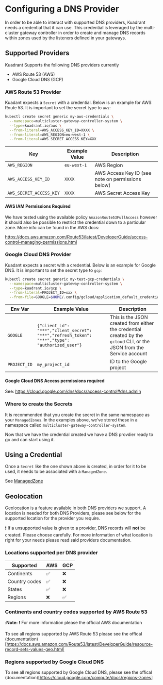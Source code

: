 # Configuring a DNS Provider 

In order to be able to interact with supported DNS providers, Kuadrant needs a credential that it can use. This credential is leveraged by the multi-cluster gateway controller in order to create and manage DNS records within zones used by the listeners defined in your gateways.


## Supported Providers

Kuadrant Supports the following DNS providers currently

- AWS Route 53 (AWS)
- Google Cloud DNS (GCP)

### AWS Route 53 Provider

Kuadant expects a `Secret` with a credential. Below is an example for AWS Route 53. It is important to set the secret type to `aws`:


```bash
kubectl create secret generic my-aws-credentials \
  --namespace=multicluster-gateway-controller-system \
  --type=kuadrant.io/aws \
  --from-literal=AWS_ACCESS_KEY_ID=XXXX \
  --from-literal=AWS_REGION=eu-west-1 \
  --from-literal=AWS_SECRET_ACCESS_KEY=XXX
```

| Key                      | Example Value           | Description                                           |
|--------------------------|-------------------------|-------------------------------------------------------|
| `AWS_REGION`             | `eu-west-1`             | AWS Region                                            |
| `AWS_ACCESS_KEY_ID`      | `XXXX`                  | AWS Access Key ID (see note on permissions below)     |
| `AWS_SECRET_ACCESS_KEY`  | `XXXX`                  | AWS Secret Access Key                                 |

#### AWS IAM Permissions Required 
We have tested using the available policy `AmazonRoute53FullAccess` however it should also be possible to restrict the credential down to a particular zone. More info can be found in the AWS docs:

https://docs.aws.amazon.com/Route53/latest/DeveloperGuide/access-control-managing-permissions.html

### Google Cloud DNS Provider

Kuadant expects a secret with a credential. Below is an example for Google DNS. It is important to set the secret type to `gcp`:

```bash
kubectl create secret generic my-test-gcp-credentials \
  --namespace=multicluster-gateway-controller-system \
  --type=kuadrant.io/gcp \
  --from-literal=PROJECT_ID=xxx \
  --from-file=GOOGLE=$HOME/.config/gcloud/application_default_credentials.json
```

| Env Var      | Example Value                                                                                  | Description                                                                                                           |
|--------------|------------------------------------------------------------------------------------------------|-----------------------------------------------------------------------------------------------------------------------|
| `GOOGLE`     | `{"client_id": "***","client_secret": "***","refresh_token": "***","type": "authorized_user"}` | This is the JSON created from either the credential created by the `gcloud` CLI, or the JSON from the Service account |
| `PROJECT_ID` | `my_project_id`                                                                                | ID to the Google project                                                                                              |


#### Google Cloud DNS Access permissions required
See: https://cloud.google.com/dns/docs/access-control#dns.admin


### Where to create the Secrets

It is recommended that you create the secret in the same namespace as your `ManagedZones`. In the examples above, we've stored these in a namespace called `multicluster-gateway-controller-system`.

Now that we have the credential created we have a DNS provdier ready to go and can start using it.

## Using a Credential

Once a `Secret` like the one shown above is created, in order for it to be used, it needs to be associated with a `ManagedZone`. 

See [ManagedZone](managed-zone.md)


## Geolocation

Geolocation is a feature available in both DNS providers we support. A location is needed for both DNS Providers, please see below for the supported location for the provider you require.

:exclamation:
If a unsupported value is given to a provider, DNS records will **not** be created. Please choose carefully. For more information of what location is right for your needs please read said providers documentation. 

### Locations supported per DNS provider

| Supported     | AWS | GCP |
|---------------|-----|-----|
| Continents    | :white_check_mark: |  :x: |
| Country codes | :white_check_mark: |  :x:  |
| States        | :white_check_mark: |  :x:  |
| Regions       |  :x:  | :white_check_mark: |  

### Continents and country codes supported by AWS Route 53

:**Note:** :exclamation: For more information please the official AWS documentation 

To see all regions supported by AWS Route 53 please see the offical (documentation)[https://docs.aws.amazon.com/Route53/latest/DeveloperGuide/resource-record-sets-values-geo.html]

### Regions supported by Google Cloud DNS

To see all regions supported by Google Cloud DNS, please see the offical (documentation)[https://cloud.google.com/compute/docs/regions-zones]

